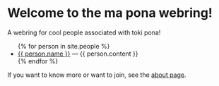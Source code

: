 ---
---

# Welcome to the ma pona webring!

A webring for cool people associated with toki pona!

<ul>
{% for person in site.people %}
<li>
    <a href="{{ person.href }}">{{ person.name }}</a> &mdash; {{ person.content }}
</li>
{% endfor %}
</ul>

If you want to know more or want to join, see the [about page](about).

